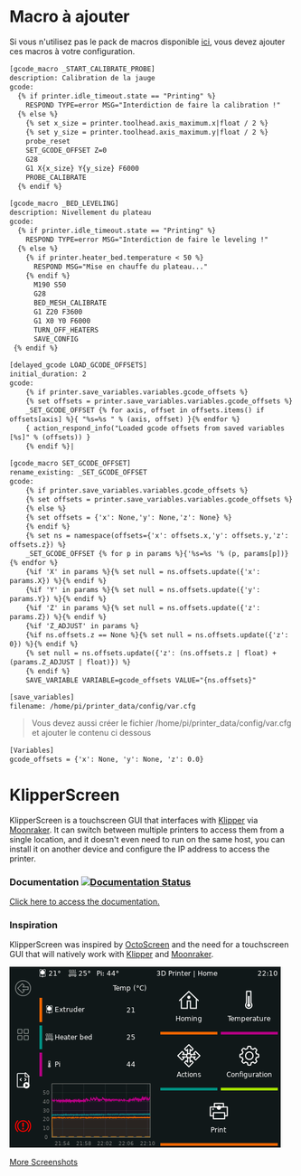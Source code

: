 # Macro à ajouter

Si vous n'utilisez pas le pack de macros disponible [ici](https://github.com/CIS94500/Klipper-Config-ANYCUBIC-VYPER/), vous devez ajouter ces macros à votre configuration.

```
[gcode_macro _START_CALIBRATE_PROBE]  
description: Calibration de la jauge  
gcode:  
  {% if printer.idle_timeout.state == "Printing" %}  
    RESPOND TYPE=error MSG="Interdiction de faire la calibration !"  
  {% else %}  
    {% set x_size = printer.toolhead.axis_maximum.x|float / 2 %}  
    {% set y_size = printer.toolhead.axis_maximum.y|float / 2 %}  
    probe_reset  
    SET_GCODE_OFFSET Z=0  
    G28  
    G1 X{x_size} Y{y_size} F6000  
    PROBE_CALIBRATE  
  {% endif %}  
```
```
[gcode_macro _BED_LEVELING]  
description: Nivellement du plateau  
gcode:  
  {% if printer.idle_timeout.state == "Printing" %}  
    RESPOND TYPE=error MSG="Interdiction de faire le leveling !"  
  {% else %}  
    {% if printer.heater_bed.temperature < 50 %}  
      RESPOND MSG="Mise en chauffe du plateau..."  
    {% endif %}  
      M190 S50  
      G28  
      BED_MESH_CALIBRATE  
      G1 Z20 F3600  
      G1 X0 Y0 F6000  
      TURN_OFF_HEATERS  
      SAVE_CONFIG  
 {% endif %}  
```
```
[delayed_gcode LOAD_GCODE_OFFSETS]
initial_duration: 2
gcode:
	{% if printer.save_variables.variables.gcode_offsets %}
	{% set offsets = printer.save_variables.variables.gcode_offsets %}
	_SET_GCODE_OFFSET {% for axis, offset in offsets.items() if offsets[axis] %}{ "%s=%s " % (axis, offset) }{% endfor %}
	{ action_respond_info("Loaded gcode offsets from saved variables [%s]" % (offsets)) }
	{% endif %}|
```
```
[gcode_macro SET_GCODE_OFFSET]
rename_existing: _SET_GCODE_OFFSET
gcode:
    {% if printer.save_variables.variables.gcode_offsets %}
	{% set offsets = printer.save_variables.variables.gcode_offsets %}
	{% else %}
	{% set offsets = {'x': None,'y': None,'z': None} %}
    {% endif %}
    {% set ns = namespace(offsets={'x': offsets.x,'y': offsets.y,'z': offsets.z}) %}
    _SET_GCODE_OFFSET {% for p in params %}{'%s=%s '% (p, params[p])}{% endfor %}
    {%if 'X' in params %}{% set null = ns.offsets.update({'x': params.X}) %}{% endif %}
    {%if 'Y' in params %}{% set null = ns.offsets.update({'y': params.Y}) %}{% endif %}
    {%if 'Z' in params %}{% set null = ns.offsets.update({'z': params.Z}) %}{% endif %}
    {%if 'Z_ADJUST' in params %}
	{%if ns.offsets.z == None %}{% set null = ns.offsets.update({'z': 0}) %}{% endif %}
	{% set null = ns.offsets.update({'z': (ns.offsets.z | float) + (params.Z_ADJUST | float)}) %}
    {% endif %}
    SAVE_VARIABLE VARIABLE=gcode_offsets VALUE="{ns.offsets}"
```
```
[save_variables]
filename: /home/pi/printer_data/config/var.cfg
```

>Vous devez aussi créer le fichier /home/pi/printer_data/config/var.cfg et ajouter le contenu ci dessous  

```
[Variables]
gcode_offsets = {'x': None, 'y': None, 'z': 0.0}
```

# KlipperScreen

KlipperScreen is a touchscreen GUI that interfaces with [Klipper](https://github.com/kevinOConnor/klipper) via [Moonraker](https://github.com/arksine/moonraker). It can switch between multiple printers to access them from a single location, and it doesn't even need to run on the same host, you can install it on another device and configure the IP address to access the printer.

### Documentation [![Documentation Status](https://readthedocs.org/projects/klipperscreen/badge/?version=latest)](https://klipperscreen.readthedocs.io/en/latest/?badge=latest)

[Click here to access the documentation.](https://klipperscreen.readthedocs.io/en/latest/)

### Inspiration
KlipperScreen was inspired by [OctoScreen](https://github.com/Z-Bolt/OctoScreen/) and the need for a touchscreen GUI that
will natively work with [Klipper](https://github.com/kevinOConnor/klipper) and [Moonraker](https://github.com/arksine/moonraker).

[![Main Menu](docs/img/panels/main_panel.png)](https://klipperscreen.readthedocs.io/en/latest/Panels/)

[More Screenshots](https://klipperscreen.readthedocs.io/en/latest/Panels/)